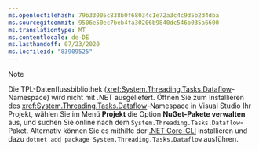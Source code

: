 ```yaml
---
ms.openlocfilehash: 79b33005c838b0f68034c1e72a3c4c9d5b2d4dba
ms.sourcegitcommit: 9506e50ec7beb4fa30206b9840dc546b035a6600
ms.translationtype: MT
ms.contentlocale: de-DE
ms.lasthandoff: 07/23/2020
ms.locfileid: "83909525"
---
```

> [!NOTE]
> Die TPL-Datenflussbibliothek (<xref:System.Threading.Tasks.Dataflow>-Namespace) wird nicht mit .NET ausgeliefert. Öffnen Sie zum Installieren des <xref:System.Threading.Tasks.Dataflow>-Namespace in Visual Studio Ihr Projekt, wählen Sie im Menü **Projekt** die Option **NuGet-Pakete verwalten** aus, und suchen Sie online nach dem `System.Threading.Tasks.Dataflow`-Paket. Alternativ können Sie es mithilfe der [.NET Core-CLI](/dotnet/core/tools/) installieren und dazu `dotnet add package System.Threading.Tasks.Dataflow` ausführen.
